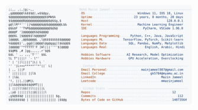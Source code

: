 <picture>
  <source srcset="https://raw.githubusercontent.com/mmazinjameel/mmazinjameel/main/dark_mode.svg?v=1754104773" media="(prefers-color-scheme: dark)">
  <img src="https://raw.githubusercontent.com/mmazinjameel/mmazinjameel/main/light_mode.svg?v=1754104773">
</picture>
